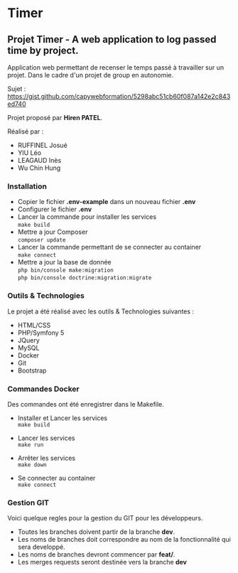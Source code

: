 # Timer
## Projet Timer - A web application to log passed time by project.

Application web permettant de recenser le temps passé à travailler sur un projet.
Dans le cadre d'un projet de group en autonomie.

Sujet : https://gist.github.com/capywebformation/5298abc51cb60f087a142e2c843ed740

Projet proposé par **Hiren PATEL**.

Réalisé par :
- RUFFINEL Josué
- YIU Léo
- LEAGAUD Inès
- Wu Chin Hung

### Installation 
- Copier le fichier **.env-example** dans un nouveau fichier **.env** 
- Configurer le fichier **.env**
- Lancer la commande pour installer les services  
    `make build`
- Mettre a jour Composer  
    `composer update`
- Lancer la commande permettant de se connecter au container  
    `make connect`
- Mettre a jour la base de donnée  
    `php bin/console make:migration`  
    `php bin/console doctrine:migration:migrate`

### Outils & Technologies
Le projet a été réalisé avec les outils & Technologies suivantes :

- HTML/CSS
- PHP/Symfony 5
- JQuery
- MySQL
- Docker
- Git
- Bootstrap

### Commandes Docker
Des commandes ont été enregistrer dans le Makefile.

- Installer et Lancer les services  
    `make build`
      
- Lancer les services  
    `make run`

- Arrêter les services  
    `make down`
    
- Se connecter au container  
    `make connect`
    
### Gestion GIT
Voici quelque regles pour la gestion du GIT pour les développeurs.
- Toutes les branches doivent partir de la branche **dev**.
- Les noms de branches doit correspondre au nom de la fonctionnalité qui sera developpé.
- Les noms de branches devront commencer par **feat/**.
- Les merges requests seront destinée vers la branche **dev** 